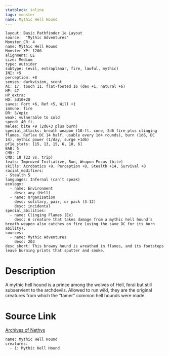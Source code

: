 ```yaml
---
statblock: inline
tags: monster
name: Mythic Hell Hound
---
```

```statblock
layout: Basic Pathfinder 1e Layout
source:  "Mythic Adventures"
Monster_CR: 4
name: Mythic Hell Hound
Monster_XP: 1200
alignment: LE
size: Medium
type: outsider
subtype: (evil, extraplanar, fire, lawful, mythic)
INI: +5
perception: +8
senses: darkvision, scent
AC: 17, touch 11, flat-footed 16 (dex +1, natural +6)
HP: 47
HP_extra: 
HD: 5d10+20
saves: Fort +6, Ref +5, Will +1
immune: fire
DR: 5/epic
weak: vulnerable to cold
speed: 40 ft.
melee: bite +9 (2d6+3 plus burn)
special_attacks: breath weapon (10-ft. cone, 2d6 fire plus clinging flames, Reflex DC 14 half, usable every 1d4 rounds), burn (1d6, DC 14), mythic power (1/day, surge +1d6)
pf1e_stats: [15, 13, 15, 6, 10, 6]
BAB: 5
CMB: 7
CMD: 18 (22 vs. trip)
feats: Improved Initiative, Run, Weapon Focus (bite)
skills: Acrobatics +9, Perception +8, Stealth +14, Survival +8
racial_modifiers:
- Stealth 5
languages: Infernal (can’t speak)
ecology:
  - name: Environment
    desc: any (Hell)
  - name: Organisation
    desc: solitary, pair, or pack (3-12)
    desc: incidental
special_abilities:
  - name: Clinging Flames (Ex)
    desc: A creature that takes damage from a mythic hell hound’s breath weapon also catches on fire (using the save DC for its burn ability).
sources:
  - name: Mythic Adventures
    desc: 203
desc_short: This brawny hound is wreathed in flames, and its footsteps leave burning prints that sputter and smoke.
```
# Description
A mythic hell hound is a prince among the wolves of Hell, feral but still subservient to the archdevils. Allowed to run wild, they are the original creatures from which the “tamer” common hell hounds were made.
# Source Link
[Archives of Nethys](https://aonprd.com/MythicMonsterDisplay.aspx?ItemName=Hell%20Hound)
```encounter-table
name: Mythic Hell Hound
creatures:
  - 1: Mythic Hell Hound
```

